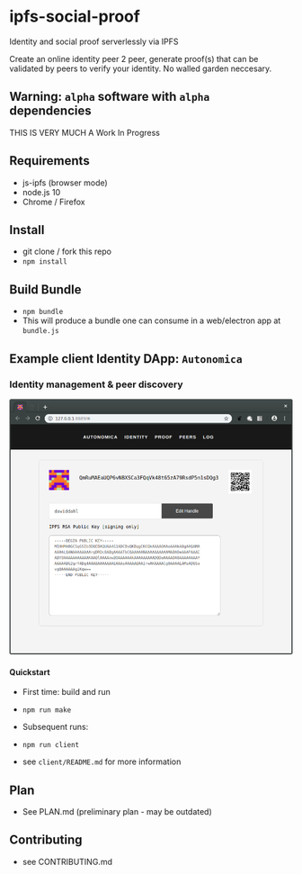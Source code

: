 # ipfs-social-proof

Identity and social proof serverlessly via IPFS

Create an online identity peer 2 peer, generate proof(s) that can be validated by peers to verify your identity. No walled garden neccesary.

## Warning: `alpha` software with `alpha` dependencies

THIS IS VERY MUCH A Work In Progress

## Requirements

* js-ipfs (browser mode)
* node.js 10
* Chrome / Firefox

## Install

* git clone / fork this repo
* `npm install`

## Build Bundle

* `npm bundle`
* This will produce a bundle one can consume in a web/electron app at `bundle.js`

## Example client Identity DApp: `Autonomica`

### Identity management & peer discovery

![Alt Identity](client/screenshots/identity.png?raw=true "Identity")

#### Quickstart

* First time: build and run
* `npm run make`
* Subsequent runs:
* `npm run client`

* see `client/README.md` for more information

## Plan

* See PLAN.md (preliminary plan - may be outdated)

## Contributing

* see CONTRIBUTING.md
